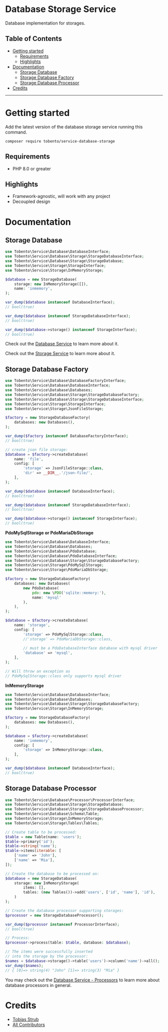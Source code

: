 # Database Storage Service

Database implementation for storages.

## Table of Contents

- [Getting started](#getting-started)
	- [Requirements](#requirements)
	- [Highlights](#highlights)
- [Documentation](#documentation)
    - [Storage Database](#storage-database)
    - [Storage Database Factory](#storage-database)
    - [Storage Database Processor](#storage-database-processor)
- [Credits](#credits)
___

# Getting started

Add the latest version of the database storage service running this command.

```
composer require tobento/service-database-storage
```

## Requirements

- PHP 8.0 or greater

## Highlights

- Framework-agnostic, will work with any project
- Decoupled design

# Documentation

## Storage Database

```php
use Tobento\Service\Database\DatabaseInterface;
use Tobento\Service\Database\Storage\StorageDatabaseInterface;
use Tobento\Service\Database\Storage\StorageDatabase;
use Tobento\Service\Storage\StorageInterface;
use Tobento\Service\Storage\InMemoryStorage;

$database = new StorageDatabase(
    storage: new InMemoryStorage([]),
    name: 'inmemory',
);

var_dump($database instanceof DatabaseInterface);
// bool(true)

var_dump($database instanceof StorageDatabaseInterface);
// bool(true)

var_dump($database->storage() instanceof StorageInterface);
// bool(true)
```

Check out the [Database Service](https://github.com/tobento-ch/service-database) to learn more about it.

Check out the [Storage Service](https://github.com/tobento-ch/service-storage) to learn more about it.

## Storage Database Factory

```php
use Tobento\Service\Database\DatabaseFactoryInterface;
use Tobento\Service\Database\DatabaseInterface;
use Tobento\Service\Database\Databases;
use Tobento\Service\Database\Storage\StorageDatabaseFactory;
use Tobento\Service\Database\Storage\StorageDatabaseInterface;
use Tobento\Service\Storage\StorageInterface;
use Tobento\Service\Storage\JsonFileStorage;

$factory = new StorageDatabaseFactory(
    databases: new Databases(),
);

var_dump($factory instanceof DatabaseFactoryInterface);
// bool(true)

// create json file storage:
$database = $factory->createDatabase(
    name: 'file',
    config: [
        'storage' => JsonFileStorage::class,
        'dir' => __DIR__.'/json-file/',
    ],
);

var_dump($database instanceof DatabaseInterface);
// bool(true)

var_dump($database instanceof StorageDatabaseInterface);
// bool(true)

var_dump($database->storage() instanceof StorageInterface);
// bool(true)
```

**PdoMySqlStorage or PdoMariaDbStorage**

```php
use Tobento\Service\Database\DatabaseInterface;
use Tobento\Service\Database\Databases;
use Tobento\Service\Database\PdoDatabase;
use Tobento\Service\Database\PdoDatabaseInterface;
use Tobento\Service\Database\Storage\StorageDatabaseFactory;
use Tobento\Service\Storage\PdoMySqlStorage;
use Tobento\Service\Storage\PdoMariaDbStorage;

$factory = new StorageDatabaseFactory(
    databases: new Databases(
        new PdoDatabase(
            pdo: new \PDO('sqlite::memory:'),
            name: 'mysql'
        ),
    ),
);

$database = $factory->createDatabase(
    name: 'storage',
    config: [
        'storage' => PdoMySqlStorage::class,
        //'storage' => PdoMariaDbStorage::class,
        
        // must be a PdoDatabaseInterface database with mysql driver
        'database' => 'mysql',
    ],
);

// Will throw an exception as
// PdoMySqlStorage::class only supports mysql driver
```

**InMemoryStorage**

```php
use Tobento\Service\Database\DatabaseInterface;
use Tobento\Service\Database\Databases;
use Tobento\Service\Database\Storage\StorageDatabaseFactory;
use Tobento\Service\Storage\InMemoryStorage;

$factory = new StorageDatabaseFactory(
    databases: new Databases(),
);

$database = $factory->createDatabase(
    name: 'inmemory',
    config: [
        'storage' => InMemoryStorage::class,
    ],
);

var_dump($database instanceof DatabaseInterface);
// bool(true)
```

## Storage Database Processor

```php
use Tobento\Service\Database\Processor\ProcessorInterface;
use Tobento\Service\Database\Storage\StorageDatabase;
use Tobento\Service\Database\Storage\StorageDatabaseProcessor;
use Tobento\Service\Database\Schema\Table;
use Tobento\Service\Storage\InMemoryStorage;
use Tobento\Service\Storage\Tables\Tables;

// Create table to be processed:
$table = new Table(name: 'users');
$table->primary('id');
$table->string('name');
$table->items(iterable: [
    ['name' => 'John'],
    ['name' => 'Mia'],
]);

// Create the database to be processed on:
$database = new StorageDatabase(
    storage: new InMemoryStorage(
        items: [],
        tables: (new Tables())->add('users', ['id', 'name'], 'id'),
    )
);

// Create the database processor supporting storages:
$processor = new StorageDatabaseProcessor();

var_dump($processor instanceof ProcessorInterface);
// bool(true)

// Process:
$processor->process(table: $table, database: $database);

// The items were successfully inserted
// into the storage by the processor:
$names = $database->storage()->table('users')->column('name')->all();
var_dump($names);
// { [0]=> string(4) "John" [1]=> string(3) "Mia" }
```

You may check out the [Database Service - Processors](https://github.com/tobento-ch/service-database#processors) to learn more about database processors in general.

# Credits

- [Tobias Strub](https://www.tobento.ch)
- [All Contributors](../../contributors)